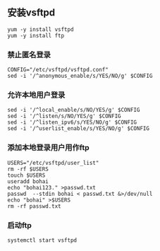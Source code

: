 ## 安装vsftpd

```
yum -y install vsftpd
yum -y install ftp
```

### 禁止匿名登录

```
CONFIG="/etc/vsftpd/vsftpd.conf"
sed -i '/^anonymous_enable/s/YES/NO/g' $CONFIG
```

### 允许本地用户登录
```
sed -i '/^local_enable/s/NO/YES/g' $CONFIG
sed -i '/^listen/s/NO/YES/g' $CONFIG
sed -i '/^listen_ipv6/s/YES/NO/g' $CONFIG
sed -i '/^userlist_enable/s/YES/NO/g' $CONFIG
```

### 添加本地登录用户用作ftp

```
USERS="/etc/vsftpd/user_list"
rm -rf $USERS
touch $USERS
useradd bohai
echo "bohai123." >passwd.txt
passwd  --stdin bohai < passwd.txt &>/dev/null
echo "bohai" >$USERS
rm -rf passwd.txt
```

###  启动ftp

```
systemctl start vsftpd
```
